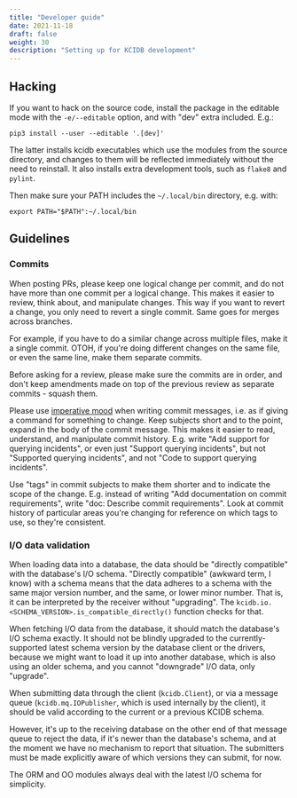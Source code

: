 ```yaml
---
title: "Developer guide"
date: 2021-11-18
draft: false
weight: 30
description: "Setting up for KCIDB development"
---
```

Hacking
-------

If you want to hack on the source code, install the package in the editable
mode with the `-e/--editable` option, and with "dev" extra included. E.g.:

    pip3 install --user --editable '.[dev]'

The latter installs kcidb executables which use the modules from the source
directory, and changes to them will be reflected immediately without the need
to reinstall. It also installs extra development tools, such as `flake8` and
`pylint`.

Then make sure your PATH includes the `~/.local/bin` directory, e.g. with:

    export PATH="$PATH":~/.local/bin

Guidelines
----------

### Commits

When posting PRs, please keep one logical change per commit, and do not have
more than one commit per a logical change. This makes it easier to review,
think about, and manipulate changes. This way if you want to revert a change,
you only need to revert a single commit. Same goes for merges across branches.

For example, if you have to do a similar change across multiple files, make it
a single commit. OTOH, if you're doing different changes on the same file, or
even the same line, make them separate commits.

Before asking for a review, please make sure the commits are in order, and
don't keep amendments made on top of the previous review as separate commits -
squash them.

Please use [imperative mood](https://en.wikipedia.org/wiki/Imperative_mood)
when writing commit messages, i.e. as if giving a command for something to
change. Keep subjects short and to the point, expand in the body of the commit
message. This makes it easier to read, understand, and manipulate commit
history. E.g. write "Add support for querying incidents", or even just
"Support querying incidents", but not "Supported querying incidents", and not
"Code to support querying incidents".

Use "tags" in commit subjects to make them shorter and to indicate the scope
of the change. E.g. instead of writing "Add documentation on commit
requirements", write "doc: Describe commit requirements". Look at commit
history of particular areas you're changing for reference on which tags to
use, so they're consistent.

### I/O data validation

When loading data into a database, the data should be "directly compatible"
with the database's I/O schema. "Directly compatible" (awkward term, I know)
with a schema means that the data adheres to a schema with the same major
version number, and the same, or lower minor number. That is, it can be
interpreted by the receiver without "upgrading". The
`kcidb.io.<SCHEMA_VERSION>.is_compatible_directly()` function checks for that.

When fetching I/O data from the database, it should match the database's
I/O schema exactly. It should not be blindly upgraded to the
currently-supported latest schema version by the database client or the
drivers, because we might want to load it up into another database, which is
also using an older schema, and you cannot "downgrade" I/O data, only "upgrade".

When submitting data through the client (`kcidb.Client`), or via a message
queue (`kcidb.mq.IOPublisher`, which is used internally by the client), it
should be valid according to the current or a previous KCIDB schema.

However, it's up to the receiving database on the other end of that message
queue to reject the data, if it's newer than the database's schema, and at the
moment we have no mechanism to report that situation. The submitters must be
made explicitly aware of which versions they can submit, for now.

The ORM and OO modules always deal with the latest I/O schema for simplicity.
